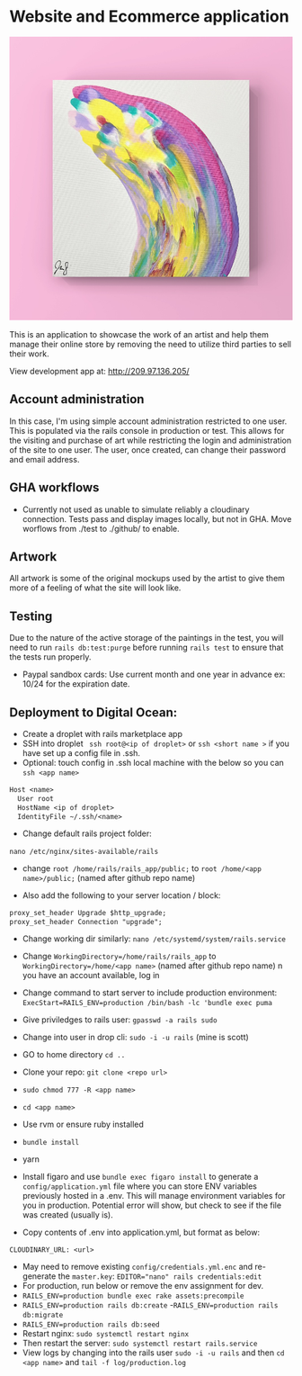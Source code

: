 # Website and Ecommerce application

![Beautiful Art Piece by Artist](https://github.com/AngelLozan/aoj/blob/master/app/assets/images/photo1.jpeg?raw=true)

This is an application to showcase the work of an artist and help them manage their online store by removing the need to utilize third parties to sell their work.

View development app at: http://209.97.136.205/

## Account administration

In this case, I'm using simple account administration restricted to one user. This is populated via the rails console in production or test. This allows for the visiting and purchase of art while restricting the login and administration of the site to one user. The user, once created, can change their password and email address.

## GHA workflows
- Currently not used as unable to simulate reliably a cloudinary connection. Tests pass and display images locally, but not in GHA. Move worflows from ./test to ./github/ to enable.

## Artwork
All artwork is some of the original mockups used by the artist to give them more of a feeling of what the site will look like.

## Testing
Due to the nature of the active storage of the paintings in the test, you will need to run `rails db:test:purge` before running `rails test` to ensure that the tests run properly.

- Paypal sandbox cards: Use current month and one year in advance ex: 10/24 for the expiration date.

## Deployment to Digital Ocean:
- Create a droplet with rails marketplace app
- SSH into droplet ` ssh root@<ip of droplet>` or `ssh <short name >` if you have set up a config file in .ssh.
- Optional: touch config in .ssh local machine with the below so you can `ssh <app name>`
```
Host <name>
  User root
  HostName <ip of droplet>
  IdentityFile ~/.ssh/<name>
```
- Change default rails project folder:

`nano /etc/nginx/sites-available/rails`

- change `root /home/rails/rails_app/public;` to `root /home/<app name>/public;` (named after github repo name)

- Also add the following to your server location / block:

```
proxy_set_header Upgrade $http_upgrade;
proxy_set_header Connection "upgrade";
```

- Change working dir similarly:
`nano /etc/systemd/system/rails.service`

- Change `WorkingDirectory=/home/rails/rails_app` to `WorkingDirectory=/home/<app name>` (named after github repo name)
n you have an account available, log in
- Change command to start server to include production environment: `ExecStart=RAILS_ENV=production /bin/bash -lc 'bundle exec puma`
- Give priviledges to rails user: `gpasswd -a rails sudo`
- Change into user in drop cli: `sudo -i -u rails` (mine is scott)


- GO to home directory `cd ..`
- Clone your repo: `git clone <repo url>`
- `sudo chmod 777 -R <app name>`
- `cd <app name>`
- Use rvm or ensure ruby installed
- `bundle install`
- yarn
- Install figaro and use `bundle exec figaro install` to generate a `config/application.yml` file where you can store ENV variables previously hosted in a .env. This will manage environment variables for you in production. Potential error will show, but check to see if the file was created (usually is).
- Copy contents of .env into application.yml, but format as below:
```
CLOUDINARY_URL: <url>
```
- May need to remove existing `config/credentials.yml.enc` and re-generate the `master.key`: `EDITOR="nano" rails credentials:edit`
- For production, run below or remove the env assignment for dev.
- `RAILS_ENV=production bundle exec rake assets:precompile`
- `RAILS_ENV=production rails db:create`
-`RAILS_ENV=production rails db:migrate`
- `RAILS_ENV=production rails db:seed`
- Restart nginx: `sudo systemctl restart nginx`
- Then restart the server: `sudo systemctl restart rails.service`
- View logs by changing into the rails user `sudo -i -u rails` and then `cd <app name>` and `tail -f log/production.log`
